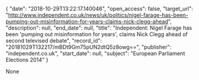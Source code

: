 {
  "date": "2018-10-29T13:22:17.140046", 
  "open_access": false, 
  "target_url": "http://www.independent.co.uk/news/uk/politics/nigel-farage-has-been-pumping-out-misinformation-for-years-claims-nick-clegg-ahead", 
  "description": null, 
  "end_date": null, 
  "title": "Independent:  Nigel Farage has been 'pumping out misinformation for years', claims Nick Clegg ahead of second televised debate", 
  "record_id": "20181029T132217/mBDt9Gm75pUN2dtQ5z8owg==", 
  "publisher": "independent.co.uk", 
  "start_date": null, 
  "subject": "European Parliament Elections 2014"
}

None